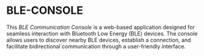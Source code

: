 # BLE-CONSOLE
This *BLE Communication Console* is a web-based application designed for seamless interaction with Bluetooth Low Energy (BLE) devices. The console allows users to discover nearby BLE devices, establish a connection, and facilitate bidirectional communication through a user-friendly interface.
